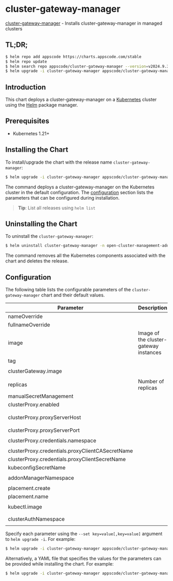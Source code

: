 # cluster-gateway-manager

[cluster-gateway-manager](https://github.com/kluster-manager/cluster-gateway) - Installs cluster-gateway-manager in managed clusters

## TL;DR;

```bash
$ helm repo add appscode https://charts.appscode.com/stable
$ helm repo update
$ helm search repo appscode/cluster-gateway-manager --version=v2024.9.30
$ helm upgrade -i cluster-gateway-manager appscode/cluster-gateway-manager -n open-cluster-management-addon --create-namespace --version=v2024.9.30
```

## Introduction

This chart deploys a cluster-gateway-manager on a [Kubernetes](http://kubernetes.io) cluster using the [Helm](https://helm.sh) package manager.

## Prerequisites

- Kubernetes 1.21+

## Installing the Chart

To install/upgrade the chart with the release name `cluster-gateway-manager`:

```bash
$ helm upgrade -i cluster-gateway-manager appscode/cluster-gateway-manager -n open-cluster-management-addon --create-namespace --version=v2024.9.30
```

The command deploys a cluster-gateway-manager on the Kubernetes cluster in the default configuration. The [configuration](#configuration) section lists the parameters that can be configured during installation.

> **Tip**: List all releases using `helm list`

## Uninstalling the Chart

To uninstall the `cluster-gateway-manager`:

```bash
$ helm uninstall cluster-gateway-manager -n open-cluster-management-addon
```

The command removes all the Kubernetes components associated with the chart and deletes the release.

## Configuration

The following table lists the configurable parameters of the `cluster-gateway-manager` chart and their default values.

|                    Parameter                     |              Description               |                              Default                              |
|--------------------------------------------------|----------------------------------------|-------------------------------------------------------------------|
| nameOverride                                     |                                        | <code>""</code>                                                   |
| fullnameOverride                                 |                                        | <code>""</code>                                                   |
| image                                            | Image of the cluster-gateway instances | <code>ghcr.io/kluster-manager/cluster-gateway-manager</code>      |
| tag                                              |                                        | <code>""</code>                                                   |
| clusterGateway.image                             |                                        | <code>ghcr.io/kluster-manager/cluster-gateway</code>              |
| replicas                                         | Number of replicas                     | <code>1</code>                                                    |
| manualSecretManagement                           |                                        | <code>false</code>                                                |
| clusterProxy.enabled                             |                                        | <code>true</code>                                                 |
| clusterProxy.proxyServerHost                     |                                        | <code>"proxy-entrypoint.open-cluster-management-addon.svc"</code> |
| clusterProxy.proxyServerPort                     |                                        | <code>8090</code>                                                 |
| clusterProxy.credentials.namespace               |                                        | <code>open-cluster-management-addon</code>                        |
| clusterProxy.credentials.proxyClientCASecretName |                                        | <code>proxy-server-ca</code>                                      |
| clusterProxy.credentials.proxyClientSecretName   |                                        | <code>proxy-client</code>                                         |
| kubeconfigSecretName                             |                                        | <code>""</code>                                                   |
| addonManagerNamespace                            |                                        | <code>open-cluster-management-cluster-gateway</code>              |
| placement.create                                 |                                        | <code>true</code>                                                 |
| placement.name                                   |                                        | <code>global</code>                                               |
| kubectl.image                                    |                                        | <code>ghcr.io/appscode/kubectl-nonroot:1.31</code>                |
| clusterAuthNamespace                             |                                        | <code>open-cluster-management-cluster-auth</code>                 |


Specify each parameter using the `--set key=value[,key=value]` argument to `helm upgrade -i`. For example:

```bash
$ helm upgrade -i cluster-gateway-manager appscode/cluster-gateway-manager -n open-cluster-management-addon --create-namespace --version=v2024.9.30 --set image=ghcr.io/kluster-manager/cluster-gateway-manager
```

Alternatively, a YAML file that specifies the values for the parameters can be provided while
installing the chart. For example:

```bash
$ helm upgrade -i cluster-gateway-manager appscode/cluster-gateway-manager -n open-cluster-management-addon --create-namespace --version=v2024.9.30 --values values.yaml
```
